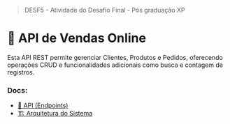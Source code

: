 > DESF5 - Atividade do Desafio Final - Pós graduação XP

# 🏪 API de Vendas Online

Esta API REST permite gerenciar Clientes, Produtos e Pedidos, oferecendo operações CRUD e funcionalidades adicionais como busca e contagem de registros.

### Docs:

-  [📌 API (Endpoints)](docs/api.md)
-  [🏗 Arquitetura do Sistema](docs/arquitetura.md)

